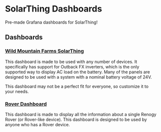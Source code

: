 # SolarThing Dashboards

Pre-made Grafana dashboards for SolarThing! 

## Dashboards

### [Wild Mountain Farms SolarThing](grafana/SolarThing/wildmountainfarms-solarthing.json)

This dashboard is made to be used with any number of devices.
It specifically has support for Outback FX inverters, which is the only supported way to display AC load on the battery.
Many of the panels are designed to be used with a system with a nominal battery voltage of 24V.

This dashboard may not be a perfect fit for everyone, so customize it to your needs.

### [Rover Dashboard](grafana/SolarThing/solarthing-rover.json)

This dashboard is made to display all the information about a single Renogy Rover (or Rover-like device).
This dashboard is designed to be used by anyone who has a Rover device.

